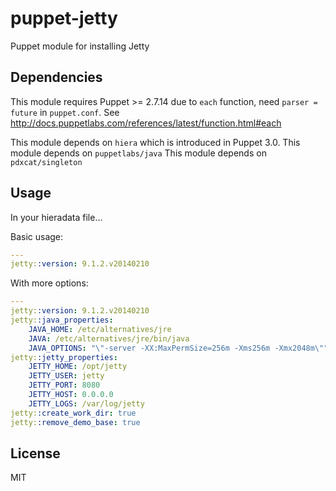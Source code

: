puppet-jetty
============

Puppet module for installing Jetty

## Dependencies

This module requires Puppet >= 2.7.14 due to `each` function, need `parser = future` in `puppet.conf`.
See http://docs.puppetlabs.com/references/latest/function.html#each

This module depends on `hiera` which is introduced in Puppet 3.0.
This module depends on `puppetlabs/java` 
This module depends on `pdxcat/singleton`

## Usage
In your hieradata file...

Basic usage:
```yaml
---
jetty::version: 9.1.2.v20140210
```

With more options:
```yaml
---
jetty::version: 9.1.2.v20140210
jetty::java_properties:
    JAVA_HOME: /etc/alternatives/jre
    JAVA: /etc/alternatives/jre/bin/java
    JAVA_OPTIONS: "\"-server -XX:MaxPermSize=256m -Xms256m -Xmx2048m\""
jetty::jetty_properties:
    JETTY_HOME: /opt/jetty
    JETTY_USER: jetty 
    JETTY_PORT: 8080
    JETTY_HOST: 0.0.0.0
    JETTY_LOGS: /var/log/jetty
jetty::create_work_dir: true
jetty::remove_demo_base: true
```

## License

MIT